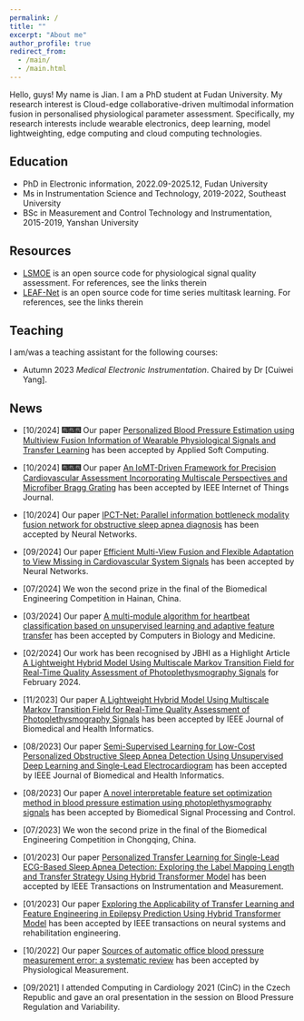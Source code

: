 ```yaml
---
permalink: /
title: ""
excerpt: "About me"
author_profile: true
redirect_from: 
  - /main/
  - /main.html
---
```


Hello, guys! My name is Jian. I am a PhD student at Fudan University. My research interest is Cloud-edge collaborative-driven multimodal information fusion in personalised physiological parameter assessment. Specifically, my research interests include wearable electronics, deep learning, model lightweighting, edge computing and cloud computing technologies.

## Education 
- PhD in Electronic information, 2022.09-2025.12, <span class="grey">Fudan University</span>
- Ms in Instrumentation Science and Technology, 2019-2022, <span class="grey">Southeast University</span>
- BSc in Measurement and Control Technology and Instrumentation, 2015-2019, <span class="grey">Yanshan University</span>

## Resources
- [LSMOE](https://github.com/liuyisi123/Leaf_Net) is an open source code for physiological signal quality assessment. For references, see the links therein
- [LEAF-Net](https://github.com/liuyisi123/LSMOE) is an open source code for time series multitask learning. For references, see the links therein

## Teaching
I am/was a teaching assistant for the following courses:
- Autumn 2023 *Medical Electronic Instrumentation*. Chaired by Dr [Cuiwei Yang].

## News

- [10/2024] 🎆🎆🎆 Our paper [Personalized Blood Pressure Estimation using Multiview Fusion Information of Wearable Physiological Signals and Transfer Learning](https://www.sciencedirect.com/science/article/abs/pii/S1568494624011645?via%3Dihub) has been accepted by Applied Soft Computing.

- [10/2024] 🎆🎆🎆 Our paper [An IoMT-Driven Framework for Precision Cardiovascular Assessment Incorporating Multiscale Perspectives and Microfiber Bragg Grating](https://ieeexplore.ieee.org/document/10722856/) has been accepted by IEEE Internet of Things Journal.

- [10/2024] Our paper [IPCT-Net: Parallel information bottleneck modality fusion network for obstructive sleep apnea diagnosis](https://www.sciencedirect.com/science/article/pii/S0893608024007603?via%3Dihub) has been accepted by Neural Networks.

- [09/2024] Our paper [Efficient Multi-View Fusion and Flexible Adaptation to View Missing in Cardiovascular System Signals](https://www.sciencedirect.com/science/article/pii/S0893608024006841?via%3Dihub) has been accepted by Neural Networks.

- [07/2024] We won the second prize in the final of the Biomedical Engineering Competition in Hainan, China.
  
- [03/2024] Our paper [A multi-module algorithm for heartbeat classification based on unsupervised learning and adaptive feature transfer](https://www.sciencedirect.com/science/article/abs/pii/S0010482524001562?via%3Dihub) has been accepted by Computers in Biology and Medicine.

- [02/2024] Our work has been recognised by JBHI as a Highlight Article [A Lightweight Hybrid Model Using Multiscale Markov Transition Field for Real-Time Quality Assessment of Photoplethysmography Signals](https://www.embs.org/jbhi/articles/february-2024-highlights/) for February 2024.

- [11/2023] Our paper [A Lightweight Hybrid Model Using Multiscale Markov Transition Field for Real-Time Quality Assessment of Photoplethysmography Signals]() has been accepted by IEEE Journal of Biomedical and Health Informatics.

- [08/2023] Our paper [Semi-Supervised Learning for Low-Cost Personalized Obstructive Sleep Apnea Detection Using Unsupervised Deep Learning and Single-Lead Electrocardiogram](https://www.sciencedirect.com/science/article/abs/pii/S1746809423006171?via%3Dihub) has been accepted by IEEE Journal of Biomedical and Health Informatics.

- [08/2023] Our paper [A novel interpretable feature set optimization method in blood pressure estimation using photoplethysmography signals](https://ieeexplore.ieee.org/document/10214652) has been accepted by Biomedical Signal Processing and Control.

- [07/2023] We won the second prize in the final of the Biomedical Engineering Competition in Chongqing, China.

- [01/2023] Our paper [Personalized Transfer Learning for Single-Lead ECG-Based Sleep Apnea Detection: Exploring the Label Mapping Length and Transfer Strategy Using Hybrid Transformer Model](https://ieeexplore.ieee.org/document/10243153) has been accepted by IEEE Transactions on Instrumentation and Measurement.

- [01/2023] Our paper [Exploring the Applicability of Transfer Learning and Feature Engineering in Epilepsy Prediction Using Hybrid Transformer Model](https://ieeexplore.ieee.org/document/10046136) has been accepted by IEEE transactions on neural systems and rehabilitation engineering.

- [10/2022] Our paper [Sources of automatic office blood pressure measurement error: a systematic review](https://iopscience.iop.org/article/10.1088/1361-6579/ac890e) has been accepted by Physiological Measurement.

- [09/2021] I attended Computing in Cardiology 2021 (CinC) in the Czech Republic and gave an oral presentation in the session on Blood Pressure Regulation and Variability.  

<!-- ## Contact
### Email
liuj22@m.fudan.edu.cn

### Address
No.2005 Songhu Road \
Yangpu District \
SHANGHAI \
CN -->
